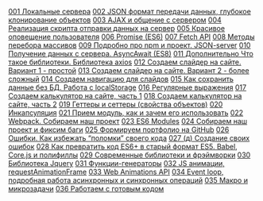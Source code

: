 
[001 Локальные сервера](001%20Локальные%20сервера.md)
[002 JSON формат передачи данных, глубокое клонирование объектов](002%20JSON%20формат%20передачи%20данных,%20глубокое%20клонирование%20объектов.md)
[003 AJAX и общение с сервером](003%20AJAX%20и%20общение%20с%20сервером.md)
[004 Реализация скрипта отправки данных на сервер](004%20Реализация%20скрипта%20отправки%20данных%20на%20сервер.md)
[005 Красивое оповещение пользователя](005%20Красивое%20оповещение%20пользователя.md)
[006 Promise (ES6)](006%20Promise%20(ES6).md)
[007 Fetch API](007%20Fetch%20API.md)
[008 Методы перебора массивов](008%20Методы%20перебора%20массивов.md)
[009 Подробно про npm и проект. JSON-server](009%20Подробно%20про%20npm%20и%20проект.%20JSON-server.md)
[010 Получение данных с сервера. AsyncAwait (ES8)](010%20Получение%20данных%20с%20сервера.%20AsyncAwait%20(ES8).md)
[011 Дополнительно Что такое библиотеки. Библиотека axios](011%20Дополнительно%20Что%20такое%20библиотеки.%20Библиотека%20axios.md)
[012 Создаем слайдер на сайте. Вариант 1 - простой](012%20Создаем%20слайдер%20на%20сайте.%20Вариант%201%20-%20простой.md)
[013 Создаем слайдер на сайте. Вариант 2 - более сложный](013%20Создаем%20слайдер%20на%20сайте.%20Вариант%202%20-%20более%20сложный.md)
[014 Создаем навигацию для слайдов](014%20Создаем%20навигацию%20для%20слайдов.md)
[015 Как сохранить данные без БД. Работа с localStorage](015%20Как%20сохранить%20данные%20без%20БД.%20Работа%20с%20localStorage.md)
[016 Регулярные выражения](016%20Регулярные%20выражения.md)
[017 Создаем калькулятор на сайте, часть 1](017%20Создаем%20калькулятор%20на%20сайте,%20часть%201.md)
[018 Создаем калькулятор на сайте, часть 2](018%20Создаем%20калькулятор%20на%20сайте,%20часть%202.md)
[019 Геттеры и сеттеры (свойства объектов)](019%20Геттеры%20и%20сеттеры%20(свойства%20объектов).md)
[020 Инкапсуляция](020%20Инкапсуляция.md)
[021 Прием модуль, как и зачем его использовать](021%20Прием%20модуль,%20как%20и%20зачем%20его%20использовать.md)
[022 Webpack. Собираем наш проект](022%20Webpack.%20Собираем%20наш%20проект.md)
[023 ES6 Modules](023%20ES6%20Modules.md)
[024 Собираем наш проект и фиксим баги](024%20Собираем%20наш%20проект%20и%20фиксим%20баги.md)
[025 Формируем портфолио на GitHub](025%20Формируем%20портфолио%20на%20GitHub.md)
[026 Ошибки. Как избежать “поломки” своего кода](026%20Ошибки.%20Как%20избежать%20“поломки”%20своего%20кода.md)
[027 (д) Создание своих ошибок](027%20(д)%20Создание%20своих%20ошибок.md)
[028 Как превратить код ES6+ в старый формат ES5. Babel, Core.js и полифиллы](028%20Как%20превратить%20код%20ES6+%20в%20старый%20формат%20ES5.%20Babel,%20Core.js%20и%20полифиллы.md)
[029 Современные библиотеки и фрэймворки](029%20Современные%20библиотеки%20и%20фрэймворки.md) 
[030 Библиотека Jquery](030%20Библиотека%20Jquery.md)
[031 Функции-генераторы](031%20Функции-генераторы.md)
[032 JS анимации, requestAnimationFrame](032%20JS%20анимации,%20requestAnimationFrame.md)
[033 Web Animations API](033%20Web%20Animations%20API.md)
[034 Event loop, подробная работа асинхронных и синхронных операций](034%20Event%20loop,%20подробная%20работа%20асинхронных%20и%20синхронных%20операций.md)
[035 Макро и микрозадачи](035%20Макро%20и%20микрозадачи.md)
[036 Работаем с готовым кодом](036%20Работаем%20с%20готовым%20кодом.md)